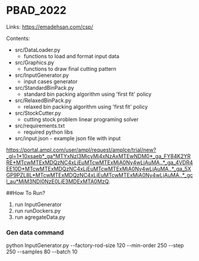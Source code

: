 # PBAD_2022

Links:
https://emadehsan.com/csp/


Contents:
- src/DataLoader.py 
  -  functions to load and format input data
- src/Graphics.py 
  - functions to draw final cutting pattern
- src/InputGenerator.py 
  - input cases generator
- src/StandardBinPack.py 
  - standard bin packing algorithm using 'first fit' policy
- src/RelaxedBinPack.py 
  - relaxed bin packing algorithm using 'first fit' policy 
- src/StockCutter.py 
  - cutting stock problem linear programing solver
- src/requirements.txt 
  - required python libs
- src/input.json - example json file with input


https://portal.ampl.com/user/ampl/request/amplce/trial/new?_gl=1*10xsaeb*_ga*MTYxNzI3MjcyMi4xNzAxMTEwNDM0*_ga_FY84K2YRRE*MTcwMTExMDQzNC4xLjEuMTcwMTExMjA0Ny4wLjAuMA..*_ga_4VDR4EE10D*MTcwMTExMDQzNC4xLjEuMTcwMTExMjA0Ny4wLjAuMA..*_ga_5XGP9PZL8L*MTcwMTExMDQzNC4xLjEuMTcwMTExMjA0Ny4wLjAuMA..*_gcl_au*MjM3NDI0NzE0LjE3MDExMTA0MzQ.


##How To Run?
1. run InputGenerator
2. run runDockers.py
3. run agregateData.py


### Gen data command
python InputGenerator.py --factory-rod-size 120 --min-order 250 --step 250 --samples 80 --batch 10